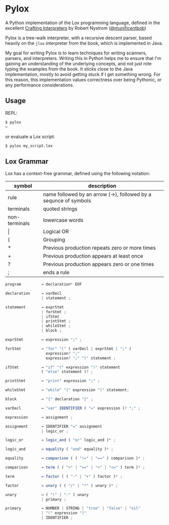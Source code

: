 # Pylox

A Python implementation of the Lox programming language, defined in the excellent [Crafting Interpreters](https://craftinginterpreters.com/) by Robert Nystrom ([@munificentbob](https://twitter.com/intent/user?screen_name=munificentbob))

Pylox is a tree-walk interpreter, with a recursive descent parser, based heavily on the `jlox` interpreter from the book, which is implemented in Java.

My goal for writing Pylox is to learn techniques for writing scanners, parsers, and interpreters. Writing this in Python helps me to ensure that I'm gaining an understanding of the underlying concepts, and not just rote typing the examples from the book. It sticks close to the Java implementation, mostly to avoid getting stuck if I get something wrong. For this reason, this implementation values correctness over being Pythonic, or any performance considerations.

## Usage

REPL:

```bash
$ pylox
>
```

or evaluate a Lox script:

```bash
$ pylox my_script.lox
```


## Lox Grammar

Lox has a context-free grammar, defined using the following notation:


|symbol       |description|
|-------------|-----------------------------|
|rule         |name followed by an arrow (→), followed by a sequnce of symbols|
|terminals    |quoted strings  |
|non-terminals| lowercase words|
|\|           | Logical OR|
|(            | Grouping|
|*            | Previous production repeats zero or more times|
|+            | Previous production appears at least once|
|?            | Previous production appears zero or one times|
|;            | ends a rule|

```javascript
program         → declaration* EOF

declaration     → varDecl
                | statement ;

statement       → exprStmt
                | forStmt ;
                | ifStmt
                | printStmt ;
                | whileStmt ;
                | block ;

exprStmt        → expression ";" ;

forStmt         → "for" "(" ( varDecl | exprStmt | ";" )
                  expression? ";"
                  expression? ";" ")" statement ;

ifStmt          → "if" "(" expression ")" statement
                ( "else" statement )? ;

printStmt       → "print" expression ";" ;

whileStmt       → "while" "(" expression ")" statement;

block           → "{" declaration "}" ;

varDecl         → "var" IDENTIFIER ( "=" expression )? ";" ;

expression      → assignment ;

assignment      → IDENTIFIER "=" assignment
                | logic_or ;

logic_or        → logic_and ( "or" logic_and )* ;

logic_and       → equality ( "and" equality )* ;

equality        → comparison ( ( "!=" | "==" ) comparison )* ;

comparison      → term ( ( ">" | ">=" | "<" | "<=" ) term )* ;

term            → factor ( ( "-" | "+" ) factor )* ;

factor          → unary ( ( "/" | "*" ) unary )* ;

unary           → ( "!" | "-" ) unary
                | primary ;

primary         → NUMBER | STRING | "true" | "false" | "nil"
                | "(" expression ")"
                | IDENTIFIER ;
```
